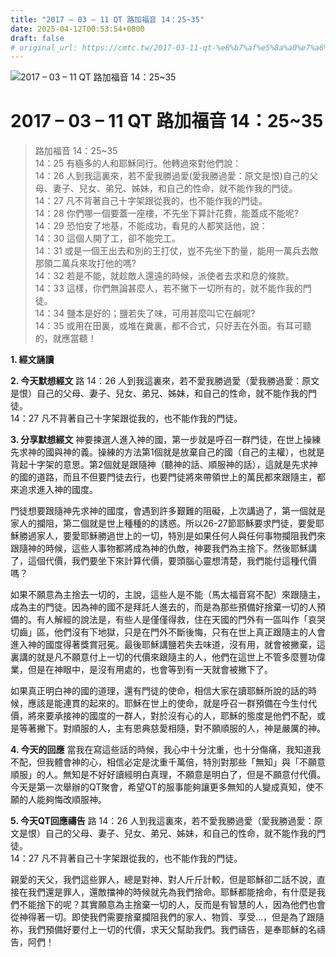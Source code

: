 ```yaml
---
title: "2017 – 03 – 11 QT 路加福音 14：25~35"
date: 2025-04-12T00:53:54+0800
draft: false
# original_url: https://cmtc.tw/2017-03-11-qt-%e8%b7%af%e5%8a%a0%e7%a6%8f%e9%9f%b3-14%ef%bc%9a2535
---
```


![2017 – 03 – 11 QT 路加福音 14：25\~35](/images/qt.jpg   "2017 – 03 – 11 QT 路加福音 14：25\~35")

# 2017 – 03 – 11 QT 路加福音 14：25\~35

> 路加福音 14：25\~35  
> 14：25 有極多的人和耶穌同行。他轉過來對他們說：  
> 14：26 人到我這裏來，若不愛我勝過愛(愛我勝過愛：原文是恨)自己的父母、妻子、兒女、弟兄、姊妹，和自己的性命，就不能作我的門徒。  
> 14：27 凡不背著自己十字架跟從我的，也不能作我的門徒。  
> 14：28 你們哪一個要蓋一座樓，不先坐下算計花費，能蓋成不能呢?  
> 14：29 恐怕安了地基，不能成功，看見的人都笑話他，說：  
> 14：30 這個人開了工，卻不能完工。  
> 14：31 或是一個王出去和別的王打仗，豈不先坐下酌量，能用一萬兵去敵那領二萬兵來攻打他的嗎?  
> 14：32 若是不能，就趁敵人還遠的時候，派使者去求和息的條款。  
> 14：33 這樣，你們無論甚麼人，若不撇下一切所有的，就不能作我的門徒。  
> 14：34 鹽本是好的；鹽若失了味，可用甚麼叫它在鹹呢?  
> 14：35 或用在田裏，或堆在糞裏，都不合式，只好丟在外面。有耳可聽的，就應當聽！

**1.  經文誦讀**

**2.  今天默想經文**
路 14：26 人到我這裏來，若不愛我勝過愛（愛我勝過愛：原文是恨）自己的父母、妻子、兒女、弟兄、姊妹，和自己的性命，就不能作我的門徒。  
14：27 凡不背著自己十字架跟從我的，也不能作我的門徒。

**3. 分享默想經文**
神要揀選人進入神的國，第一步就是呼召一群門徒，在世上操練先求神的國與神的義。操練的方法第1個就是放棄自己的國（自己的主權），也就是背起十字架的意思。第2個就是跟隨神（聽神的話、順服神的話），這就是先求神的國的道路，而且不但要門徒去行，也要門徒將來帶領世上的萬民都來跟隨主，都來追求進入神的國度。

門徒想要跟隨神先求神的國度，會遇到許多艱難的阻礙，上次講過了，第一個就是家人的攔阻，第二個就是世上種種的的誘惑。所以26-27節耶穌要求門徒，要愛耶穌勝過家人，要愛耶穌勝過世上的一切，特別是如果任何人與任何事物攔阻我們來跟隨神的時候，這些人事物都將成為神的仇敵，神要我們為主捨下。然後耶穌講了，這個代價，我們要坐下來計算代價，要頭腦心靈想清楚，我們能付這種代價嗎？

如果不願意為主捨去一切的，主說，這些人是不能（馬太福音寫不配）來跟隨主，成為主的門徒。因為神的國不是拜託人進去的，而是為那些預備好捨棄一切的人預備的。有人解經的說法是，有些人是僅僅得救，住在天國的門外有一區叫作「哀哭切齒」區，他們沒有下地獄，只是在門外不斷後悔，只有在世上真正跟隨主的人會進入神的國度得著獎賞冠冕。最後耶穌講鹽若失去味道，沒有用，就會被撇棄，這裏講的就是凡不願意付上一切的代價來跟隨主的人，他們在這世上不管多麼豐功偉業，但是在神眼中，是沒有用處的，也會等到有一天就會被撇下了。

如果真正明白神的國的道理，還有門徒的使命，相信大家在讀耶穌所說的話的時候，應該是能連貫的起來的。耶穌在世上的使命，就是呼召一群預備在今生付代價，將來要承接神的國度的一群人，對於沒有心的人，耶穌的態度是他們不配，或是等著撇下。對順服的人，主有恩典慈愛相隨，對不願順服的人，神是嚴厲的神。

**4. 今天的回應**
當我在寫這些話的時候，我心中十分沈重，也十分傷痛，我知道我不配，但我體會神的心，相信必定是沈重千萬倍，特別對那些「無知」與「不願意順服」的人。無知是不好好讀經明白真理，不願意是明白了，但是不願意付代價。今天是第一次舉辦的QT聚會，希望QT的服事能夠讓更多無知的人變成真知，使不願的人能夠悔改順服神。

**5. 今天QT回應禱告**
路 14：26 人到我這裏來，若不愛我勝過愛（愛我勝過愛：原文是恨）自己的父母、妻子、兒女、弟兄、姊妹，和自己的性命，就不能作我的門徒。  
14：27 凡不背著自己十字架跟從我的，也不能作我的門徒。

親愛的天父，我們這些罪人，總是對神、對人斤斤計較，但是耶穌卻二話不說，直接在我們還是罪人，還敵擋神的時候就先為我們捨命。耶穌都能捨命，有什麼是我們不能捨下的呢？其實願意為主捨棄一切的人，反而是有智慧的人，因為他們也會從神得著一切。即使我們需要捨棄攔阻我們的家人、物質、享受…，但是為了跟隨祢，我們預備好要付上一切的代價，求天父幫助我們。我們禱告，是奉耶穌的名禱告，阿們！
